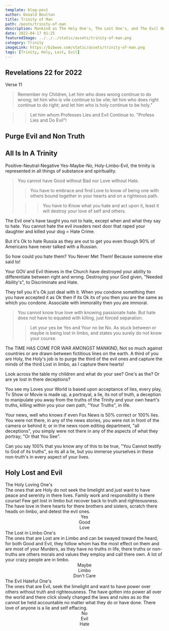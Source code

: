 ```yaml
---
template: blog-post
author: Donald Boulton
title: Trinity of Man
path: /posts/trinity-of-man
description: Mankind as The Holy One's, The Lost One's, and The Evil One's. We will learn to discriminate and Purge our Lives Of the Evil One's.
date: 2022-04-17 01:25
featuredImage: ../../../static/assets/trinity-of-man.png
category: Trinity
imageLink: https://bibwoe.com/static/assets/trinity-of-man.png
tags: [Trinity, Holy, Lost, Evil]
---
```


## Revelations 22 for 2022

Verse 11

> Remember my Children, Let him who does wrong continue to do wrong; let him who is vile continue to be vile; let him who does right continue to do right; and let him who is holy continue to be holy."

> > Let him whom Professes Lies and Evil Continue to. "Profess Lies and Do Evil"!

## Purge Evil and Non Truth

<Callout>

## All Is In A Trinity

Positive-Neutral-Negative Yes-Maybe-No, Holy-Limbo-Evil, the trinity is represented in all things of substance and spirituality.

> You cannot have Good without Bad nor Love without Hate.
>
> > You have to embrace and find Love to know of being one with others bound together in your hearts and on a righteous path.
>
> > > You have to Know what you hate and act upon it, least it will destroy your love of self and others.

<Section>

The Evil one's have taught you not to hate, except when and what they say to hate. You cannot hate the evil invaders next door that raped your daughter and killed your dog = Hate Crime.

But it's Ok to hate Russia as they are out to get you even though 90% of Americans have never talked with a Russian.

So how could you hate them? You Never Met Them! Because someone else said to!

Your GOV and Evil thieves in the Church have destroyed your ability to differentiate between right and wrong. Destroying your God given, "Needed Ability's", to Discriminate and Hate.

They tell you it's Ok just deal with it. When you condone something then you have accepted it as Ok then if its Ok its of you then you are the same as which you condone. Associate with immorality then you are immoral.

> You cannot know true love with knowing passionate hate. But hate does not have to equated with killing, just forced separation.
>
> > Let your yes be Yes and Your no be No. As stuck between or maybe is being lost in limbo, and states you surely do not know your course.

</Section>

</Callout>

<Section>

The TIME HAS COME FOR WAR AMONGST MANKIND, Not so much against countries or are drawn between fictitious lines on the earth. A third of you are Holy, the Holy's job is to purge the third of the evil ones and capture the minds of the third Lost in limbo, as I capture there hearts!

Look across the table my children and what do your see? One's as the? Or are ye lost in there deceptions?

You see my Loves your World is based upon acceptance of lies, every play, Tv Show or Movie is made up, a portrayal, a lie, its not of truth, a deception to manipulate you away from the truths of the Trinity and your own heart's truths, killing within you your own path, "Your Truths", in life.

Your news, well who knows if even Fox News is 50% correct or 100% lies. You were not there, in any of the news stories, you were not in front of the camera or behind it; or in the news room editing department, "all deceptions", you simply were not there in any of the aspects of what they portray; "Or that You See".

Can you say 100% that you know any of this to be true, "You Cannot testify to God of its truths", so its all a lie, but you immerse yourselves in these non-truth's in every aspect of your lives.

</Section>

<Section>

## Holy Lost and Evil

</Section>

<Section>

<ListGrid>
  <List>
    <span className="ml-6 mb-1 place-content-center text-center text-lg underline decoration-fuchsia-600 decoration-wavy underline-offset-8 transition duration-300">
      The Holy Loving One's
    </span>
    <div>
      The ones that are Holy do not seek the limelight and just want to have peace and serenity in there lives. Family
      work and responsibility is there course! Few get lost in limbo but recover back to truth and righteousness. The
      have love in there hearts for there brothers and sisters, scratch there heads on limbo, and detest the evil ones.
    </div>
    <WavyHr />
    <ListItem>
      <Center>
        <div>Yes</div>
      </Center>
    </ListItem>
    <ListItem>
      <Center>
        <div>Good</div>
      </Center>
    </ListItem>
    <ListItem>
      <Center>
        <div>Love</div>
      </Center>
    </ListItem>
  </List>
  <List>
    <span className="ml-6 mb-1 place-content-center text-center text-lg underline decoration-fuchsia-600 decoration-wavy underline-offset-8 transition duration-300">
      The Lost in Limbo One's
    </span>
    <div>
      The ones that are Lost are in Limbo and can be swayed toward the heard, for both Good and Evil, they follow whom
      has the most effect on them and are most of your Murders, as they have no truths in life, there truths or
      non-truths are others morals and values they employ and call there own. A lot of your crazy people are in limbo.
    </div>
    <WavyHr />
    <ListItem>
      <Center>
        <div>Maybe</div>
      </Center>
    </ListItem>
    <ListItem>
      <Center>
        <div>Limbo</div>
      </Center>
    </ListItem>
    <ListItem>
      <Center>
        <div>Don't Care</div>
      </Center>
    </ListItem>
  </List>
  <List>
    <span className="ml-6 mb-1 place-content-center text-center text-lg underline decoration-fuchsia-600 decoration-wavy underline-offset-8 transition duration-300">
      The Evil Hateful One's
    </span>
    <div>
      The ones that are Evil, seek the limelight and want to have power over others without truth and righteousness. The
      have gotten into power all over the world and there click slowly changed the laws and rules as so the cannot be
      held accountable no matter what they do or have done. There love of anyone is a lie and self effacing.
    </div>
    <WavyHr />
    <ListItem>
      <Center>
        <div>No</div>
      </Center>
    </ListItem>
    <ListItem>
      <Center>
        <div>Evil</div>
      </Center>
    </ListItem>
    <ListItem>
      <Center>
        <div>Hate</div>
      </Center>
    </ListItem>
  </List>
</ListGrid>

</Section>

